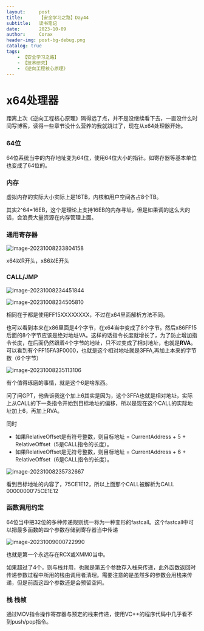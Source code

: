 ```yaml
---
layout:     post
title:      【安全学习之路】Day44
subtitle:   读书笔记
date:       2023-10-09
author:     Corax
header-img: post-bg-debug.png
catalog: true
tags:
    - 【安全学习之路】
    - 【技术研究】
    - 《逆向工程核心原理》
---
```


# x64处理器
距离上次《逆向工程核心原理》隔得远了点，并不是没继续看下去，一直没什么时间写博客，读得一些章节没什么营养的我就跳过了，现在从x64处理器开始。
### 64位

64位系统当中的内存地址变为64位，使用64位大小的指针。如寄存器等基本单位也变成了64位的。

### 内存

虚拟内存的实际大小实际上是16TB，内核和用户空间各占8个TB。

其实2^64=16EB，这个是理论上支持16EB的内存寻址，但是如果调的这么大的话，会浪费大量资源在内存管理上面。

### 通用寄存器

![image-20231008233804158](https://cdn.jsdelivr.net/gh/C0raxx/blogimage/11/202310090035636.png)

x64以R开头，x86以E开头

### CALL/JMP

![image-20231008234451844](https://cdn.jsdelivr.net/gh/C0raxx/blogimage/11/202310090035637.png)

![image-20231008234505810](https://cdn.jsdelivr.net/gh/C0raxx/blogimage/11/202310090035638.png)

相同在于都是使用FF15XXXXXXXX，不过在x64里面解析方法不同。

也可以看到本来在x86里面是4个字节，在x64当中变成了8个字节。然后x86FF15后面的8个字节应该是绝对地址VA。这样的话指令长度就增长了，为了防止增加指令长度，在后面仍然跟着4个字节的地址，只不过变成了相对地址，也就是**RVA**。可以看到有个FF15FA3F0000，也就是这个相对地址就是3FFA,再加上本来的字节数（6个字节）

![image-20231008235113106](https://cdn.jsdelivr.net/gh/C0raxx/blogimage/11/202310090035639.png)

有个值得琢磨的事情，就是这个6是啥东西。

问了问GPT，他告诉我这个加上6其实是因为，这个3FFA也就是相对地址，实际上从CALL的下一条指令开始到目标地址的偏移，所以是现在这个CALL的实际地址加上6，再加上RVA。

同时

- 如果RelativeOffset是有符号整数，则目标地址 = CurrentAddress + 5 + RelativeOffset（5是CALL指令的长度）。
- 如果RelativeOffset是无符号整数，则目标地址 = CurrentAddress + 6 + RelativeOffset（6是CALL指令的长度）。

![image-20231008235732667](https://cdn.jsdelivr.net/gh/C0raxx/blogimage/11/202310090035640.png)

看到目标地址的内容了，75CE1E12，所以上面那个CALL被解析为CALL 00000000‘75CE1E12

### 函数调用约定

64位当中把32位的多种传递规则统一称为一种变形的fastcall。这个fastcall中可以把最多函数的四个参数存储到寄存器当中传递

![image-20231009000722990](https://cdn.jsdelivr.net/gh/C0raxx/blogimage/11/202310090035641.png)

也就是第一个永远存在RCX或XMM0当中。

如果超过了4个，则与栈并用，也就是第五个参数存入栈来传递，此外函数返回时传递参数过程中所用的栈由调用者清理。需要注意的是虽然多的参数会用栈来传递，但是前面这四个参数还是会预留空间。

### 栈 栈帧

通过MOV指令操作寄存器与预定的栈来传递，使用VC++的程序代码中几乎看不到push/pop指令。
